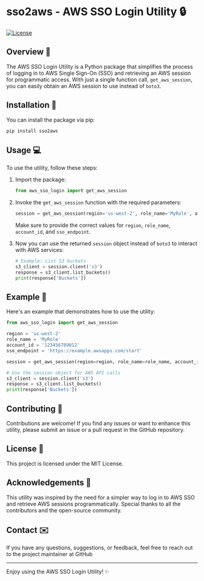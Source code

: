 # sso2aws - AWS SSO Login Utility 🔒

[![License](https://img.shields.io/badge/license-MIT-blue.svg)](https://github.com/tom-r-o/sso2aws/blob/master/LICENSE)

## Overview 📝
The AWS SSO Login Utility is a Python package that simplifies the process of logging in to AWS Single Sign-On (SSO) and retrieving an AWS session for programmatic access. With just a single function call, `get_aws_session`, you can easily obtain an AWS session to use instead of `boto3`.

## Installation 🚀
You can install the package via pip:

```shell
pip install sso2aws
```

## Usage 💻
To use the utility, follow these steps:

1. Import the package:

   ```python
   from aws_sso_login import get_aws_session
   ```

2. Invoke the `get_aws_session` function with the required parameters:

   ```python
   session = get_aws_session(region='us-west-2', role_name='MyRole', account_id='123456789012', sso_endpoint='https://example.awsapps.com/start')
   ```

   Make sure to provide the correct values for `region`, `role_name`, `account_id`, and `sso_endpoint`.

3. Now you can use the returned `session` object instead of `boto3` to interact with AWS services:

   ```python
   # Example: List S3 buckets
   s3_client = session.client('s3')
   response = s3_client.list_buckets()
   print(response['Buckets'])
   ```

## Example 📃
Here's an example that demonstrates how to use the utility:

```python
from aws_sso_login import get_aws_session

region = 'us-west-2'
role_name = 'MyRole'
account_id = '123456789012'
sso_endpoint = 'https://example.awsapps.com/start'

session = get_aws_session(region=region, role_name=role_name, account_id=account_id, sso_endpoint=sso_endpoint)

# Use the session object for AWS API calls
s3_client = session.client('s3')
response = s3_client.list_buckets()
print(response['Buckets'])
```

## Contributing 👥
Contributions are welcome! If you find any issues or want to enhance this utility, please submit an issue or a pull request in the GitHub repository.

## License 📜
This project is licensed under the MIT License.

## Acknowledgements 👏
This utility was inspired by the need for a simpler way to log in to AWS SSO and retrieve AWS sessions programmatically. Special thanks to all the contributors and the open-source community.

## Contact ✉️
If you have any questions, suggestions, or feedback, feel free to reach out to the project maintainer at GitHub

---

Enjoy using the AWS SSO Login Utility! ✨